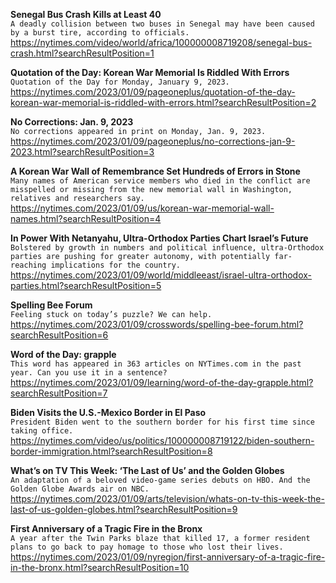 **Senegal Bus Crash Kills at Least 40**\
`A deadly collision between two buses in Senegal may have been caused by a burst tire, according to officials.`\
https://nytimes.com/video/world/africa/100000008719208/senegal-bus-crash.html?searchResultPosition=1

**Quotation of the Day: Korean War Memorial Is Riddled With Errors**\
`Quotation of the Day for Monday, January 9, 2023.`\
https://nytimes.com/2023/01/09/pageoneplus/quotation-of-the-day-korean-war-memorial-is-riddled-with-errors.html?searchResultPosition=2

**No Corrections: Jan. 9, 2023**\
`No corrections appeared in print on Monday, Jan. 9, 2023.`\
https://nytimes.com/2023/01/09/pageoneplus/no-corrections-jan-9-2023.html?searchResultPosition=3

**A Korean War Wall of Remembrance Set Hundreds of Errors in Stone**\
`Many names of American service members who died in the conflict are misspelled or missing from the new memorial wall in Washington, relatives and researchers say.`\
https://nytimes.com/2023/01/09/us/korean-war-memorial-wall-names.html?searchResultPosition=4

**In Power With Netanyahu, Ultra-Orthodox Parties Chart Israel’s Future**\
`Bolstered by growth in numbers and political influence, ultra-Orthodox parties are pushing for greater autonomy, with potentially far-reaching implications for the country.`\
https://nytimes.com/2023/01/09/world/middleeast/israel-ultra-orthodox-parties.html?searchResultPosition=5

**Spelling Bee Forum**\
`Feeling stuck on today’s puzzle? We can help.`\
https://nytimes.com/2023/01/09/crosswords/spelling-bee-forum.html?searchResultPosition=6

**Word of the Day: grapple**\
`This word has appeared in 363 articles on NYTimes.com in the past year. Can you use it in a sentence?`\
https://nytimes.com/2023/01/09/learning/word-of-the-day-grapple.html?searchResultPosition=7

**Biden Visits the U.S.-Mexico Border in El Paso**\
`President Biden went to the southern border for his first time since taking office.`\
https://nytimes.com/video/us/politics/100000008719122/biden-southern-border-immigration.html?searchResultPosition=8

**What’s on TV This Week: ‘The Last of Us’ and the Golden Globes**\
`An adaptation of a beloved video-game series debuts on HBO. And the Golden Globe Awards air on NBC.`\
https://nytimes.com/2023/01/09/arts/television/whats-on-tv-this-week-the-last-of-us-golden-globes.html?searchResultPosition=9

**First Anniversary of a Tragic Fire in the Bronx**\
`A year after the Twin Parks blaze that killed 17, a former resident plans to go back to pay homage to those who lost their lives.`\
https://nytimes.com/2023/01/09/nyregion/first-anniversary-of-a-tragic-fire-in-the-bronx.html?searchResultPosition=10

